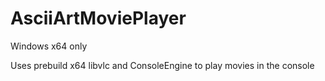 # AsciiArtMoviePlayer

Windows x64 only

Uses prebuild x64 libvlc and ConsoleEngine to play movies in the console
